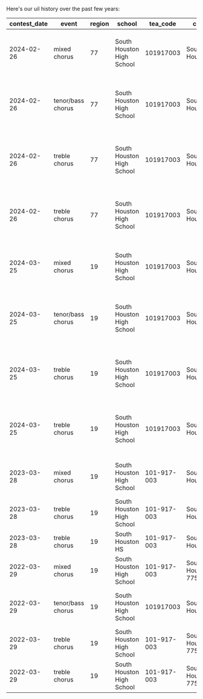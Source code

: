 Here's our uil history over the past few years:

|contest_date|event|region|school|tea_code|city|director|additional_director|accompanist|conference|classification|non_varsity_group|entry_number|title_1|composer_1|title_2|composer_2|title_3|composer_3|concert_judge|concert_judge_1|concert_judge_2|concert_score_1|concert_score_2|concert_score_3|concert_final_score|sight_reading_judge|sight_reading_judge_1|sight_reading_judge_2|sight_reading_score_1|sight_reading_score_2|sight_reading_score_3|sight_reading_final_score|award|code_1|code_2|code_3|year|
|---|---|---|---|---|---|---|---|---|---|---|---|---|---|---|---|---|---|---|---|---|---|---|---|---|---|---|---|---|---|---|---|---|---|---|---|---|---|
|2024-02-26|mixed chorus|77|South Houston High School|101917003|South Houston|Blaine Cowen|NULL|Allen Grubbs|AAAAAA|Varsity|NULL|198848|Measure Me Sky! (SATB) (accomp)|Hagenberg|Die Nachtigall (11428) (German) (a cappella)|Mendelssohn/Robinson|Musica Gloria|Hayes|Jason Dove|Debbie Tidwell|Denise Eaton|NULL|NULL|NULL|NULL|Tony Tuckwiler|NULL|NULL|NULL|NULL|NULL|NULL|NULL|38281|11428|None|2024|
|2024-02-26|tenor/bass chorus|77|South Houston High School|101917003|South Houston|Blaine Cowen|NULL|Allen Grubbs|AAAAAA|Varsity|NULL|198893|Tarantella (TTBB) (divisi) (opt strings) (accomp)|Stroope|Invictus (TTBB) (cello) (opt percussion) (accomp)|Wright|Adoramus Te (from Two Renaissance Chorals For Men) (15276) (TBB) (a cappella)|Palestrina/Robinson|Jason Dove|Debbie Tidwell|Denise Eaton|NULL|NULL|NULL|NULL|Tony Tuckwiler|NULL|NULL|NULL|NULL|NULL|NULL|NULL|38214|38199|15276|2024|
|2024-02-26|treble chorus|77|South Houston High School|101917003|South Houston|Blaine Cowen|NULL|Allen Grubbs|AAAAAA|Non-Varsity|NULL|198897|i thank You God for most this amazing day (22005) (accomp)|Farnell|Gerakina (18285) (SSA) (accomp)|Anon. or Trad./Leck|Au clair de la lune (12109) (SSA ONLY) (a cappella)|Anon. or Trad./Crocker|Jason Dove|Debbie Tidwell|Denise Eaton|NULL|NULL|NULL|NULL|Tony Tuckwiler|NULL|NULL|NULL|NULL|NULL|NULL|NULL|22005|18285|12109|2024|
|2024-02-26|treble chorus|77|South Houston High School|101917003|South Houston|Blaine Cowen|NULL|Allen Grubbs|AAAAAA|Varsity|NULL|198896|Psalm 100 (12547) (SSA) (two pianos or one piano and inst) (accomp)|Clausen|Widmung (16754) (SA only) (accomp)|Schumann/Mulholland|Turlette acadienne Montraelaise|Saindon|Jason Dove|Debbie Tidwell|Denise Eaton|NULL|NULL|NULL|NULL|Tony Tuckwiler|NULL|NULL|NULL|NULL|NULL|NULL|NULL|12547|16754|None|2024|
|2024-03-25|mixed chorus|19|South Houston High School|101917003|South Houston|Blaine Cowen|NULL|Allen Grubbs|AAAAAA|Varsity|NULL|198915|Measure Me Sky! (SATB) (accomp)|Hagenberg|Die Nachtigall (11428) (German) (a cappella)|Mendelssohn/Robinson|Musica Gloria|Hayes|Beth Casey|Cynthia Douglas|Nick Likos|2|2|2|2|Lynnda Castolenia|Tim Vaughn|Joe Weir|2|1|2|2|NULL|38281|11428|None|2024|
|2024-03-25|tenor/bass chorus|19|South Houston High School|101917003|South Houston|Blaine Cowen|NULL|Allen Grubbs|AAAAAA|Varsity|NULL|198913|Two Liebeslieder Waltzes Op. 52 (12989)|Brahms|Invictus (TTBB) (cello) (opt percussion) (accomp)|Wright|Adoramus Te (from Two Renaissance Chorals For Men) (15276) (TBB) (a cappella)|Palestrina/Robinson|Beth Casey|Cynthia Douglas|Nick Likos|3|2|2|2|Lynnda Castolenia|Tim Vaughn|Joe Weir|1|1|1|1|1|12989|38199|15276|2024|
|2024-03-25|treble chorus|19|South Houston High School|101917003|South Houston|Blaine Cowen|NULL|Allen Grubbs|AAAAAA|Varsity|NULL|198907|Psalm 100 (12547) (SSA) (two pianos or one piano and inst) (accomp)|Clausen|Widmung (16754) (SA only) (accomp)|Schumann/Mulholland|Turlette acadienne montrealaise|Saindon|Beth Casey|Cynthia Douglas|Nick Likos|2|1|1|1|Lynnda Castolenia|Tim Vaughn|Joe Weir|2|2|2|2|1|12547|16754|None|2024|
|2024-03-25|treble chorus|19|South Houston High School|101917003|South Houston|Blaine Cowen|NULL|Allen Grubbs|AAAAAA|Non-Varsity|NULL|198900|i thank You God for most this amazing day (22005) (accomp)|Farnell|Gerakina (18285) (SSA) (accomp)|Anon. or Trad./Leck|Au clair de la lune (12109) (SSA ONLY) (a cappella)|Anon. or Trad./Crocker|Beth Casey|Cynthia Douglas|Nick Likos|1|2|2|2|Lynnda Castolenia|Tim Vaughn|Joe Weir|2|2|2|2|NULL|22005|18285|12109|2024|
|2023-03-28|mixed chorus|19|South Houston High School|101-917-003|South Houston|Blaine Cowen|Sophia Saenz|Allen Grubbs|AAAAAA|Varsity|NULL|187133|Achieved Is The Glorious Work (11710)|Haydn/Michaels|Mwen Sot Anba|Kållman|In Remembrance|Ames|Jo Lynn Niemann|Tim Vaughn|Joe Weir|1|2|1|1|Beth Casey|Larry Johnson|Margaret Jordan|1|1|1|1|A|11710|None|29407|2023|
|2023-03-28|treble chorus|19|South Houston High School|101-917-003|South Houston|Blaine Cowen|Sophia Saenz|Allen Grubbs|AAAAAA|Varsity|NULL|187135|Ah! si mon moine voulait danser!|Patriquin|Evening Song|Lathbury/Gawthrop|You Are the Song|Narverud|Jo Lynn Niemann|Tim Vaughn|Joe Weir|1|1|1|1|Beth Casey|Larry Johnson|Margaret Jordan|1|1|1|1|B|23201|None|35421|2023|
|2023-03-28|treble chorus|19|South Houston HS|101-917-003|South Houston|Sophia Saenz|Blaine Cowen|Blaine Cowen|AAAAAA|Non-Varsity|NULL|187136|Da Pacem Domine|Melchior Franck|Sing to Me|Andrea Ramsey|Ad Astra|Jacob Narverud|Jo Lynn Niemann|Tim Vaughn|Joe Weir|2|2|2|2|Beth Casey|Larry Johnson|Margaret Jordan|3|3|3|3|NULL|None|None|None|2023|
|2022-03-29|mixed chorus|19|South Houston High School|101-917-003|South Houston 77587|Myles Ian Lyra|Blaine Cowen|Blaine Cowen|AAAAAA|Non-Varsity|NULL|172396|Hine Ma Tov|Ginsberg|El Grillo|des Prez|Blow Blow Thou Winter Wind|Rutter|Judy Boyter|BJ Douglas|Sally Schott|2.0|2.0|2.0|2.0|Cynthia Douglas|Deidre Douglas|Christopher Fiorini|1.0|1.0|1.0|1.0|2|None|21153|31998|2022|
|2022-03-29|tenor/bass chorus|19|South Houston High School|101917003|South Houston|Blaine Cowen|Ian Lyra|Allen Grubbs|AAAAAA|Non-Varsity|NULL|173154|O Sing to the Lord|Dan Davidson|O Magnum Mysterium|Evan Ramos|Stopping by Woods on a Snowy Evening (from Frostiana)|NULL|Judy Boyter|BJ Douglas|Sally Schott|2.0|2.0|2.0|2.0|Cynthia Douglas|Deidre Douglas|Christopher Fiorini|1.0|1.0|2.0|1.0|2|None|None|None|2022|
|2022-03-29|treble chorus|19|South Houston High School|101-917-003|South Houston 77587|Myles Ian Lyra|Blaine Cowen|Blaine Cowen|AAAAAA|Non-Varsity|NULL|172866|Come All ye Fair and Tender Ladies|Davidson|O Salutaris Hostia|Martini/ ed. Lyra|Do Not Stand At My Grave And Weep|Farnell|Judy Boyter|BJ Douglas|Sally Schott|2.0|1.0|2.0|2.0|Cynthia Douglas|Deidre Douglas|Christopher Fiorini|1.0|1.0|1.0|1.0|2|None|None|30435|2022|
|2022-03-29|treble chorus|19|South Houston High School|101-917-003|South Houston 77587|Myles Ian Lyra|Blaine Cowen|Blaine Cowen|AAAAAA|Non-Varsity|NULL|172865|The Poet Sings|Stroope|The White Paternoster|Kirk|Lunar Lullaby|Naverund|Judy Boyter|BJ Douglas|Sally Schott|1.0|1.0|1.0|1.0|Cynthia Douglas|Deidre Douglas|Christopher Fiorini|2.0|2.0|1.0|2.0|2|28791|None|None|2022|